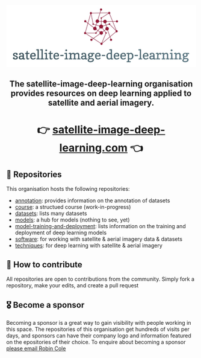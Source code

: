 <div align="center">
  <p>
    <a href="https://www.satellite-image-deep-learning.com/">
        <img src="logo.png" width="700">
    </a>
</p>
  <h2>The satellite-image-deep-learning organisation provides resources on deep learning applied to satellite and aerial imagery.</h2>

# 👉 [satellite-image-deep-learning.com](https://www.satellite-image-deep-learning.com/) 👈

</div>

## 📒 Repositories
This organisation hosts the following repositories:

- [annotation](https://github.com/satellite-image-deep-learning/annotation): provides information on the annotation of datasets
- [course](https://github.com/satellite-image-deep-learning/course): a structued course (work-in-progress)
- [datasets](https://github.com/satellite-image-deep-learning/datasets): lists many datasets
- [models](https://github.com/satellite-image-deep-learning/models): a hub for models (nothing to see, yet)
- [model-training-and-deployment](https://github.com/satellite-image-deep-learning/model-training-and-deployment): lists information on the training and deployment of deep learning models
- [software](https://github.com/satellite-image-deep-learning/software): for working with satellite & aerial imagery data & datasets
- [techniques](https://github.com/satellite-image-deep-learning/techniques): for deep learning with satellite & aerial imagery

## 📝 How to contribute
All repositories are open to contributions from the community. Simply fork a repository, make your edits, and create a pull request

## 🎖️ Become a sponsor
Becoming a sponsor is a great way to gain visibility with people working in this space. The repositories of this organisation get hundreds of visits per days, and sponsors can have their company logo and information featured on the epositories of their choice. To enquire about becoming a sponsor [please email Robin Cole](mailto:robin@deep-field-insights.com)
